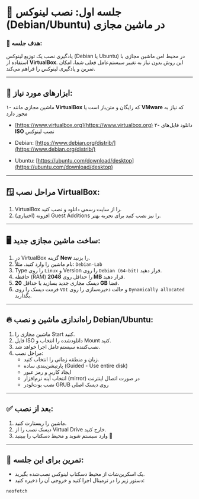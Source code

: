 # 🧩 جلسه اول: نصب لینوکس (Debian/Ubuntu) در ماشین مجازی

### 🎯 هدف جلسه:
یادگیری نصب یک توزیع لینوکس (Debian یا Ubuntu) در محیط امن ماشین مجازی با استفاده از **VirtualBox**. این روش بدون نیاز به تغییر سیستم‌عامل فعلی شما، امکان تمرین و یادگیری لینوکس را فراهم می‌کند.

---

## 🧰 ابزارهای مورد نیاز:
۱- ماشین مجازی مانند **VirtualBox** که رایگان و متن‌باز است یا **VMware** که نیاز به مجوز دارد  
   - [https://www.virtualbox.org](https://www.virtualbox.org)
۲- دانلود فایل‌های **ISO** نصب لینوکس  

   - Debian: [https://www.debian.org/distrib/](https://www.debian.org/distrib/)
   - Ubuntu: [https://ubuntu.com/download/desktop](https://ubuntu.com/download/desktop)

---

## 🪟 مراحل نصب VirtualBox:

1. VirtualBox را از سایت رسمی دانلود و نصب کنید.
2. (اختیاری) افزونه Guest Additions را نیز نصب کنید برای تجربه بهتر.

---

## 🖥️ ساخت ماشین مجازی جدید:

1. در VirtualBox گزینه **New** را بزنید.
2. نام ماشین را وارد کنید. مثلاً: `Debian-Lab`
3. Type را روی `Linux` و Version را روی `Debian (64-bit)` قرار دهید.
4. حافظه (RAM) را حداقل روی **2048 MB** قرار دهید.
5. دیسک مجازی جدید بسازید با حداقل **20 GB** فضا.
6. فرمت دیسک را روی `VDI` و حالت ذخیره‌سازی را روی `Dynamically allocated` بگذارید.

---

## 🔥 راه‌اندازی ماشین و نصب Debian/Ubuntu:

1. ماشین مجازی را Start کنید.
2. فایل ISO دانلود‌شده را انتخاب و Mount کنید.
3. نصب‌کننده سیستم‌عامل اجرا خواهد شد.
4. مراحل نصب:
   - زبان و منطقه زمانی را انتخاب کنید.
   - پارتیشن‌بندی ساده (Guided - Use entire disk)
   - ایجاد کاربر و رمز عبور
   - انتخاب آینه نرم‌افزار (mirror) در صورت اتصال اینترنت
   - نصب بوت‌لودر GRUB روی دیسک اصلی

---

## ✅ بعد از نصب:

1. ماشین را ریستارت کنید.
2. دیسک نصب را از Virtual Drive خارج کنید.
3. وارد سیستم شوید و محیط دسکتاپ را ببینید 🎉

---

## 🧪 تمرین برای این جلسه:

- یک اسکرین‌شات از محیط دسکتاپ لینوکس نصب‌شده بگیرید.
- دستور زیر را در ترمینال اجرا کنید و خروجی آن را ذخیره کنید:

```bash
neofetch
